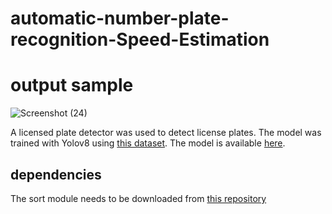 # automatic-number-plate-recognition-Speed-Estimation

# output sample
![Screenshot (24)](https://github.com/jamal022/automatic-number-plate-recognition-Speed-Estimation/assets/69757846/b74ca213-2234-4948-9eae-9aa2967efe2c)

A licensed plate detector was used to detect license plates. The model was trained with Yolov8 using [this dataset](https://universe.roboflow.com/roboflow-universe-projects/license-plate-recognition-rxg4e/dataset/4). The model is available [here](https://drive.google.com/file/d/1ZKRejyvMO1870mSWH6MZu0lv28xWpSuz/view?usp=drive_link).

## dependencies

The sort module needs to be downloaded from [this repository](https://github.com/abewley/sort) 
